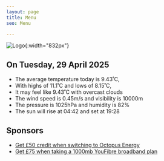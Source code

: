 ```yaml
---
layout: page
title: Menu
seo: Menu

---
```


![Logo](/images/logo.jpg){:width="832px"}

<!-- weather_marker starts -->
## On Tuesday, 29 April 2025

- The average temperature today is 9.43˚C,
- With highs of 11.1˚C and lows of 8.15˚C,
- It may feel like 9.43˚C with overcast clouds
- The wind speed is 0.45m/s and visibility is 10000m
- The pressure is 1025hPa and humidity is 82%
- The sun will rise at 04:42 and set at 19:28

<!-- weather_marker ends -->

## Sponsors

- [Get £50 credit when switching to Octopus Energy](https://bit.ly/3oD1nnS)
- [Get £75 when taking a 1000mb YouFibre broadband plan](https://aklam.io/91zWhU?)
